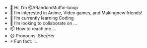 - 👋 Hi, I’m @ARandomMuffin-boop
- 👀 I’m interested in Anime, Video games, and Makingnew friends! 
- 🌱 I’m currently learning Coding
- 💞️ I’m looking to collaborate on ...
- 📫 How to reach me ...
- 😄 Pronouns: She/Her
- ⚡ Fun fact: ...

<!---
ARandomMuffin-boop/ARandomMuffin-boop is a ✨ special ✨ repository because its `README.md` (this file) appears on your GitHub profile.
You can click the Preview link to take a look at your changes.
--->

